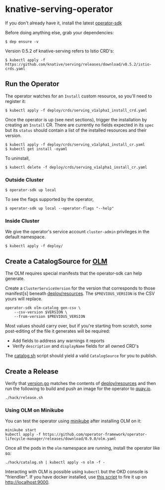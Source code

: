 # knative-serving-operator

If you don't already have it, install the latest
[operator-sdk](https://github.com/operator-framework/operator-sdk/)

Before doing anything else, grab your dependencies:

    $ dep ensure -v

Version 0.5.2 of knative-serving refers to Istio CRD's:

    $ kubectl apply -f https://github.com/knative/serving/releases/download/v0.5.2/istio-crds.yaml

## Run the Operator

The operator watches for an `Install` custom resource, so you'll need
to register it:

    $ kubectl apply -f deploy/crds/serving_v1alpha1_install_crd.yaml

Once the operator is up (see next sections), trigger the installation
by creating an `Install` CR. There are currently no fields expected in
its `spec` but its `status` should contain a list of the installed
resources and their version.

    $ kubectl apply -f deploy/crds/serving_v1alpha1_install_cr.yaml
    $ kubectl get install -oyaml

To uninstall,

    $ kubectl delete -f deploy/crds/serving_v1alpha1_install_cr.yaml
    
### Outside Cluster

    $ operator-sdk up local

To see the flags supported by the operator,

    $ operator-sdk up local --operator-flags "--help"

### Inside Cluster

We give the operator's service account `cluster-admin` privileges in
the default namespace.

    $ kubectl apply -f deploy/

## Create a CatalogSource for [OLM](https://github.com/operator-framework/operator-lifecycle-manager)

The OLM requires special manifests that the operator-sdk can help
generate.

Create a `ClusterServiceVersion` for the version that corresponds to
those manifest[s] beneath [deploy/resources](deploy/resources/). The
`$PREVIOUS_VERSION` is the CSV yours will replace.

    operator-sdk olm-catalog gen-csv \
        --csv-version $VERSION \
        --from-version $PREVIOUS_VERSION

Most values should carry over, but if you're starting from scratch,
some post-editing of the file it generates will be required:

* Add fields to address any warnings it reports
* Verify `description` and `displayName` fields for all owned CRD's

The [catalog.sh](hack/catalog.sh) script should yield a valid
`CatalogSource` for you to publish.

## Create a Release

Verify that [version.go](version/version.go) matches the contents of
[deploy/resources](deploy/resources/) and then run the following to
build and push an image for the operator to
[quay.io](https://quay.io/repository/openshift-knative/knative-serving-operator).

    ./hack/release.sh

### Using OLM on Minikube

You can test the operator using
[minikube](https://kubernetes.io/docs/setup/minikube/) after
installing OLM on it:

    minikube start
    kubectl apply -f https://github.com/operator-framework/operator-lifecycle-manager/releases/download/0.9.0/olm.yaml

Once all the pods in the `olm` namespace are running, install the
operator like so:
    
    ./hack/catalog.sh | kubectl apply -n olm -f -

Interacting with OLM is possible using `kubectl` but the OKD console
is "friendlier". If you have docker installed, use [this
script](https://github.com/operator-framework/operator-lifecycle-manager/blob/master/scripts/run_console_local.sh)
to fire it up on <http://localhost:9000>.

